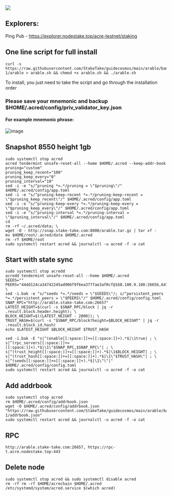 ![](https://i.yapx.ru/RTuEU.jpg)


## Explorers:
Ping Pub - https://explorer.nodestake.top/acre-testnet/staking
## One line script for full install
```
curl -s https://raw.githubusercontent.com/StakeTake/guidecosmos/main/arable/bamboo_9000-1/arable > arable.sh && chmod +x arable.sh && ./arable.sh
```
To install, you just need to take the script and go through the installation order
### Please save your mnemonic and backup $HOME/.acred/config/priv_validator_key.json
#### For example mnemonic phrase:
![image](https://user-images.githubusercontent.com/93165931/184551172-16cb2f1a-3145-4e5b-8092-c966e2f3e5ef.png)
## Snapshot 8550 height 1gb
```
sudo systemctl stop acred
acred tendermint unsafe-reset-all --home $HOME/.acred --keep-addr-book
pruning="custom"
pruning_keep_recent="100"
pruning_keep_every="0"
pruning_interval="10"
sed -i -e "s/^pruning *=.*/pruning = \"$pruning\"/" $HOME/.acred/config/app.toml
sed -i -e "s/^pruning-keep-recent *=.*/pruning-keep-recent = \"$pruning_keep_recent\"/" $HOME/.acred/config/app.toml
sed -i -e "s/^pruning-keep-every *=.*/pruning-keep-every = \"$pruning_keep_every\"/" $HOME/.acred/config/app.toml
sed -i -e "s/^pruning-interval *=.*/pruning-interval = \"$pruning_interval\"/" $HOME/.acred/config/app.toml
cd
rm -rf ~/.acred/data; \
wget -O - http://snap.stake-take.com:8000/arable.tar.gz | tar xf -
mv $HOME/root/.acred/data $HOME/.acred
rm -rf $HOME/root
sudo systemctl restart acred && journalctl -u acred -f -o cat
```
## Start with state sync
```
sudo systemctl stop acredd
acredd tendermint unsafe-reset-all --home $HOME/.acred
SEEDS=""
PEERS="44dd124ca34742245ad906f9f6ea377fae3af0cf@168.100.9.100:26656,6477921cdd4ba4503a1a2ff1f340c9d6a0e7b4a0@168.100.10.133:26656,9b53496211e75dbf33680b75e617830e874c8d93@168.100.8.9:26656,c55d79d6f76045ff7b68dc2bf6655348ebbfd795@168.100.8.60:26656"; \
sed -i.bak -e "s/^seeds *=.*/seeds = \"$SEEDS\"/; s/^persistent_peers *=.*/persistent_peers = \"$PEERS\"/" $HOME/.acred/config/config.toml
SNAP_RPC="http://arable.stake-take.com:26657"
LATEST_HEIGHT=$(curl -s $SNAP_RPC/block | jq -r .result.block.header.height); \
BLOCK_HEIGHT=$((LATEST_HEIGHT - 2000)); \
TRUST_HASH=$(curl -s "$SNAP_RPC/block?height=$BLOCK_HEIGHT" | jq -r .result.block_id.hash)
echo $LATEST_HEIGHT $BLOCK_HEIGHT $TRUST_HASH

sed -i.bak -E "s|^(enable[[:space:]]+=[[:space:]]+).*$|\1true| ; \
s|^(rpc_servers[[:space:]]+=[[:space:]]+).*$|\1\"$SNAP_RPC,$SNAP_RPC\"| ; \
s|^(trust_height[[:space:]]+=[[:space:]]+).*$|\1$BLOCK_HEIGHT| ; \
s|^(trust_hash[[:space:]]+=[[:space:]]+).*$|\1\"$TRUST_HASH\"| ; \
s|^(seeds[[:space:]]+=[[:space:]]+).*$|\1\"\"|" $HOME/.acred/config/config.toml
sudo systemctl restart acred && journalctl -u acred -f -o cat
```
## Add addrbook
```
sudo systemctl stop acred
rm $HOME/.acred/config/addrbook.json
wget -O $HOME/.acred/config/addrbook.json "https://raw.githubusercontent.com/StakeTake/guidecosmos/main/arable/bamboo_9000-1/addrbook.json"
sudo systemctl restart acred && journalctl -u acred -f -o cat
```
## RPC
```
http://arable.stake-take.com:26657, https://rpc-t.acre.nodestake.top:443
```
## Delete node
```
sudo systemctl stop acred && sudo systemctl disable acred
rm -rf rm -rf $HOME/acrechain $HOME/.acred /etc/systemd/system/acred.service $(which acred)
```
